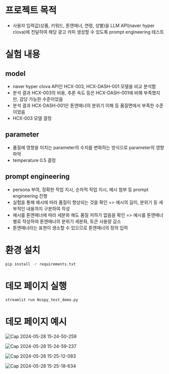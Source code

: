 # 프로젝트 목적

- 사용자 입력값(상품, 키워드, 톤앤매너, 연령, 성별)을 LLM API(naver hyper clova)에 전달하여 해당 광고 카피 생성할 수 있도록 prompt engineering 테스트

# 실험 내용

## model

- naver hyper clova API인 HCX-003, HCX-DASH-001 모델을 비교 분석함
- 분석 결과 HCX-003의 비용, 추론 속도 등은 HCX-DASH-001에 비해 부족했지만, 감당 가능한 수준이었음
- 분석 결과 HCX-DASH-001은 톤앤매너의 분위기 이해 등 품질면에서 부족한 수준이었음
- HCX-003 모델 결정

## parameter

- 품질에 영향을 미치는 parameter의 수치를 변화하는 방식으로 parameter의 영향 파악
- temperature 0.5 결정

## prompt engineering

- persona 부여, 정확한 작업 지시, 순차적 작업 지시, 예시 첨부 등 prompt engineering 진행
- 실험을 통해 예시에 따라 품질이 향상되는 것을 확인 => 예시의 길이, 분위기 등 세부적인 내용까지 구분하여 작성
- 예시를 톤앤매너에 따라 세분화 해도 품질 저하가 없음을 확인 => 예시를 톤앤매너 별로 작성하여 톤앤매너의 분위기 세분화, 토큰 사용량 감소
- 톤앤매너라는 표현이 생소할 수 있으므로 톤앤매너의 정의 입력

# 환경 설치

```sh
pip install -r requirements.txt
```

# 데모 페이지 실행

```sh
streamlit run Ncopy_test_demo.py
```

# 데모 페이지 예시

![Cap 2024-05-28 15-24-50-259](https://github.com/privateInt/Ncopy/assets/95892797/95678ae2-8006-4bd0-ab37-3c088c40c0f2)

![Cap 2024-05-28 15-24-59-237](https://github.com/privateInt/Ncopy/assets/95892797/d046cd81-61b1-4048-bd84-b053a8397e1f)

![Cap 2024-05-28 15-25-12-083](https://github.com/privateInt/Ncopy/assets/95892797/54de0e8f-cd38-4af9-84ba-80e1bce1b4c0)

![Cap 2024-05-28 15-25-18-634](https://github.com/privateInt/Ncopy/assets/95892797/bedeabbe-703c-4cea-9151-2b64be278944)

